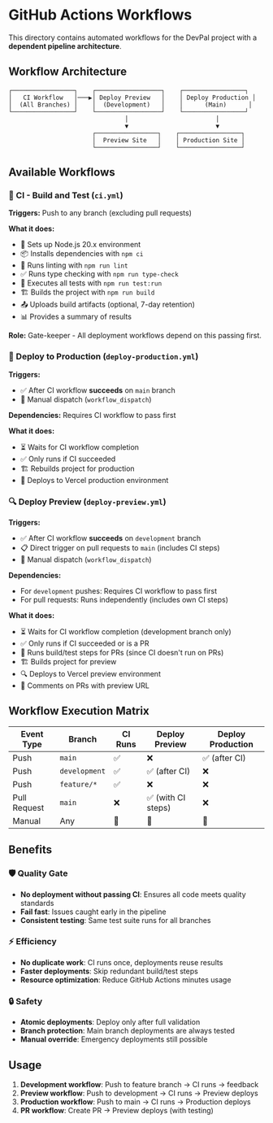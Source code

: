 # GitHub Actions Workflows

This directory contains automated workflows for the DevPal project with a **dependent pipeline architecture**.

## Workflow Architecture

```
┌─────────────────┐    ┌──────────────────┐    ┌─────────────────┐
│   CI Workflow   │───▶│ Deploy Preview   │    │ Deploy Production │
│  (All Branches) │    │  (Development)   │    │      (Main)      │
└─────────────────┘    └──────────────────┘    └─────────────────┘
                                │                        │
                                ▼                        ▼
                       ┌─────────────────┐    ┌─────────────────┐
                       │  Preview Site   │    │ Production Site │
                       └─────────────────┘    └─────────────────┘
```

## Available Workflows

### 🧪 CI - Build and Test (`ci.yml`)

**Triggers:** Push to any branch (excluding pull requests)

**What it does:**
- 🔧 Sets up Node.js 20.x environment
- 📦 Installs dependencies with `npm ci`
- 🧹 Runs linting with `npm run lint`
- ✅ Runs type checking with `npm run type-check`
- 🧪 Executes all tests with `npm run test:run`
- 🏗️ Builds the project with `npm run build`
- 📤 Uploads build artifacts (optional, 7-day retention)
- 📊 Provides a summary of results

**Role:** Gate-keeper - All deployment workflows depend on this passing first.

### 🚀 Deploy to Production (`deploy-production.yml`)

**Triggers:** 
- ✅ After CI workflow **succeeds** on `main` branch
- 🔧 Manual dispatch (`workflow_dispatch`)

**Dependencies:** Requires CI workflow to pass first

**What it does:**
- ⏳ Waits for CI workflow completion
- ✅ Only runs if CI succeeded
- 🏗️ Rebuilds project for production
- 🚀 Deploys to Vercel production environment

### 🔍 Deploy Preview (`deploy-preview.yml`)

**Triggers:**
- ✅ After CI workflow **succeeds** on `development` branch
- 📋 Direct trigger on pull requests to `main` (includes CI steps)
- 🔧 Manual dispatch (`workflow_dispatch`)

**Dependencies:** 
- For `development` pushes: Requires CI workflow to pass first
- For pull requests: Runs independently (includes own CI steps)

**What it does:**
- ⏳ Waits for CI workflow completion (development branch only)
- ✅ Only runs if CI succeeded or is a PR
- 🧪 Runs build/test steps for PRs (since CI doesn't run on PRs)
- 🏗️ Builds project for preview
- 🔍 Deploys to Vercel preview environment
- 💬 Comments on PRs with preview URL

## Workflow Execution Matrix

| Event Type | Branch | CI Runs | Deploy Preview | Deploy Production |
|------------|--------|---------|----------------|-------------------|
| Push | `main` | ✅ | ❌ | ✅ (after CI) |
| Push | `development` | ✅ | ✅ (after CI) | ❌ |
| Push | `feature/*` | ✅ | ❌ | ❌ |
| Pull Request | `main` | ❌ | ✅ (with CI steps) | ❌ |
| Manual | Any | 🔧 | 🔧 | 🔧 |

## Benefits

### 🛡️ Quality Gate
- **No deployment without passing CI**: Ensures all code meets quality standards
- **Fail fast**: Issues caught early in the pipeline
- **Consistent testing**: Same test suite runs for all branches

### ⚡ Efficiency  
- **No duplicate work**: CI runs once, deployments reuse results
- **Faster deployments**: Skip redundant build/test steps
- **Resource optimization**: Reduce GitHub Actions minutes usage

### 🔒 Safety
- **Atomic deployments**: Deploy only after full validation
- **Branch protection**: Main branch deployments are always tested
- **Manual override**: Emergency deployments still possible

## Usage

1. **Development workflow**: Push to feature branch → CI runs → feedback
2. **Preview workflow**: Push to development → CI runs → Preview deploys  
3. **Production workflow**: Push to main → CI runs → Production deploys
4. **PR workflow**: Create PR → Preview deploys (with testing)